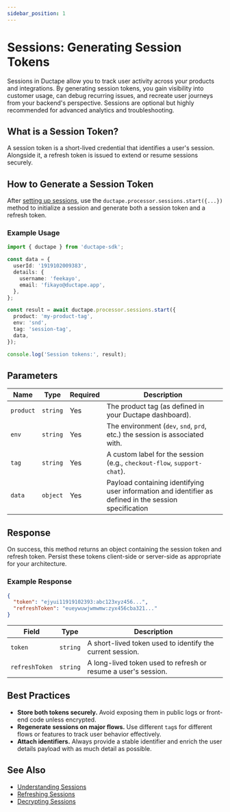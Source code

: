 ```yaml
---
sidebar_position: 1
---
```


# Sessions: Generating Session Tokens

Sessions in Ductape allow you to track user activity across your products and integrations. By generating session tokens, you gain visibility into customer usage, can debug recurring issues, and recreate user journeys from your backend's perspective. Sessions are optional but highly recommended for advanced analytics and troubleshooting.

## What is a Session Token?
A session token is a short-lived credential that identifies a user's session. Alongside it, a refresh token is issued to extend or resume sessions securely.

## How to Generate a Session Token

After [setting up sessions](../../products/sessions), use the `ductape.processor.sessions.start({...})` method to initialize a session and generate both a session token and a refresh token.

### Example Usage

```typescript
import { ductape } from 'ductape-sdk';

const data = {
  userId: '1919102009383',
  details: {
    username: 'feekayo',
    email: 'fikayo@ductape.app',
  },
};

const result = await ductape.processor.sessions.start({
  product: 'my-product-tag',
  env: 'snd',
  tag: 'session-tag',
  data,
});

console.log('Session tokens:', result);
```

## Parameters

| Name      | Type     | Required | Description                                                                 |
| --------- | -------- | -------- | --------------------------------------------------------------------------- |
| `product` | `string` | Yes    | The product tag (as defined in your Ductape dashboard).                     |
| `env`     | `string` | Yes    | The environment (`dev`, `snd`, `prd`, etc.) the session is associated with. |
| `tag`     | `string` | Yes    | A custom label for the session (e.g., `checkout-flow`, `support-chat`).     |
| `data`    | `object` | Yes    | Payload containing identifying user information and identifier as defined in the session specification |

## Response

On success, this method returns an object containing the session token and refresh token. Persist these tokens client-side or server-side as appropriate for your architecture.

### Example Response

```json
{
  "token": "ejyui11919102393:abc123xyz456...",
  "refreshToken": "eueywuwjwmwmw:zyx456cba321..."
}
```

| Field         | Type     | Description                                                    |
| ------------- | -------- | -------------------------------------------------------------- |
| `token`       | `string` | A short-lived token used to identify the current session.      |
| `refreshToken`| `string` | A long-lived token used to refresh or resume a user's session. |

## Best Practices
- **Store both tokens securely.** Avoid exposing them in public logs or front-end code unless encrypted.
- **Regenerate sessions on major flows.** Use different `tag`s for different flows or features to track user behavior effectively.
- **Attach identifiers.** Always provide a stable identifier and enrich the user details payload with as much detail as possible.

## See Also
- [Understanding Sessions](../../products/sessions)
- [Refreshing Sessions](./refreshing.md)
- [Decrypting Sessions](./decrypting.md)